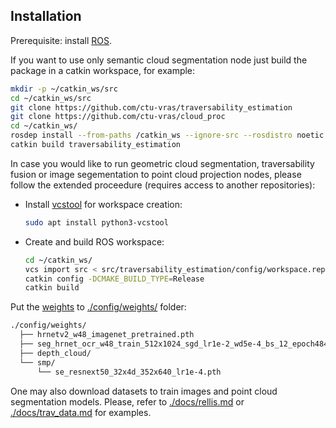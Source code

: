 ## Installation

Prerequisite: install [ROS](http://wiki.ros.org/ROS/Installation).

If you want to use only semantic cloud segmentation node just build the package in a catkin workspace, for example:

```bash
mkdir -p ~/catkin_ws/src
cd ~/catkin_ws/src
git clone https://github.com/ctu-vras/traversability_estimation
git clone https://github.com/ctu-vras/cloud_proc
cd ~/catkin_ws/
rosdep install --from-paths /catkin_ws --ignore-src --rosdistro noetic -y
catkin build traversability_estimation
```

In case you would like to run geometric cloud segmentation, traversability fusion or image segementation to point cloud projection nodes,
please follow the extended proceedure (requires access to another repositories):

- Install [vcstool](http://wiki.ros.org/vcstool) for workspace creation:
    ```bash
    sudo apt install python3-vcstool
    ```
- Create and build ROS workspace:
  ```bash
  cd ~/catkin_ws/
  vcs import src < src/traversability_estimation/config/workspace.repos
  catkin config -DCMAKE_BUILD_TYPE=Release
  catkin build
  ```

Put the [weights](http://subtdata.felk.cvut.cz/robingas/data/traversability_estimation/weights/)
to [./config/weights/](./config/weights/) folder:

```bash
./config/weights/
  ├── hrnetv2_w48_imagenet_pretrained.pth
  ├── seg_hrnet_ocr_w48_train_512x1024_sgd_lr1e-2_wd5e-4_bs_12_epoch484/
  ├── depth_cloud/
  └── smp/
      └── se_resnext50_32x4d_352x640_lr1e-4.pth
```

One may also download datasets to train images and point cloud segmentation models.
Please, refer to [./docs/rellis.md](./docs/rellis.md) or [./docs/trav_data.md](./docs/trav_data.md) for examples.
